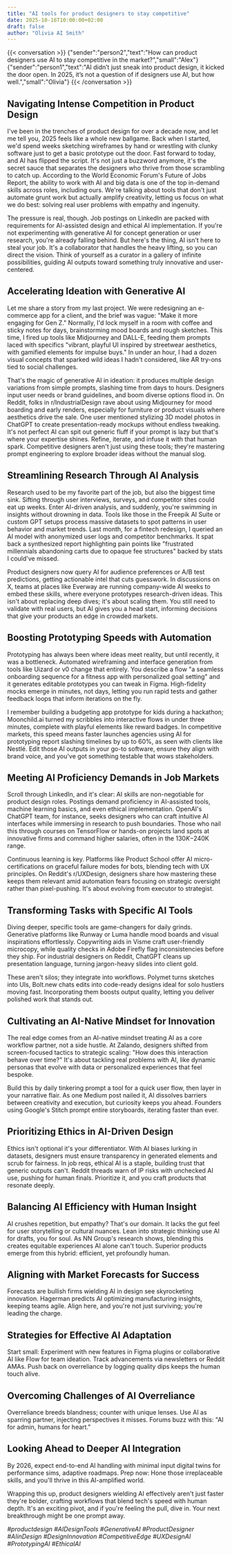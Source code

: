 ```yaml
---
title: "AI tools for product designers to stay competitive"
date: 2025-10-16T10:00:00+02:00
draft: false
author: "Olivia AI Smith"
---
```


{{< conversation >}}
{"sender":"person2","text":"How can product designers use AI to stay competitive in the market?","small":"Alex"}
{"sender":"person1","text":"AI didn’t just sneak into product design, it kicked the door open. In 2025, it’s not a question of if designers use AI, but how well.","small":"Olivia"}
{{< /conversation >}}

## Navigating Intense Competition in Product Design
I've been in the trenches of product design for over a decade now, and let me tell you, 2025 feels like a whole new ballgame. Back when I started, we'd spend weeks sketching wireframes by hand or wrestling with clunky software just to get a basic prototype out the door. Fast forward to today, and AI has flipped the script. It's not just a buzzword anymore, it's the secret sauce that separates the designers who thrive from those scrambling to catch up. According to the World Economic Forum's Future of Jobs Report, the ability to work with AI and big data is one of the top in-demand skills across roles, including ours. We're talking about tools that don't just automate grunt work but actually amplify creativity, letting us focus on what we do best: solving real user problems with empathy and ingenuity.

The pressure is real, though. Job postings on LinkedIn are packed with requirements for AI-assisted design and ethical AI implementation. If you're not experimenting with generative AI for concept generation or user research, you're already falling behind. But here's the thing, AI isn't here to steal your job. It's a collaborator that handles the heavy lifting, so you can direct the vision. Think of yourself as a curator in a gallery of infinite possibilities, guiding AI outputs toward something truly innovative and user-centered.

## Accelerating Ideation with Generative AI
Let me share a story from my last project. We were redesigning an e-commerce app for a client, and the brief was vague: "Make it more engaging for Gen Z." Normally, I'd lock myself in a room with coffee and sticky notes for days, brainstorming mood boards and rough sketches. This time, I fired up tools like Midjourney and DALL-E, feeding them prompts laced with specifics "vibrant, playful UI inspired by streetwear aesthetics, with gamified elements for impulse buys." In under an hour, I had a dozen visual concepts that sparked wild ideas I hadn't considered, like AR try-ons tied to social challenges.

That's the magic of generative AI in ideation: it produces multiple design variations from simple prompts, slashing time from days to hours. Designers input user needs or brand guidelines, and boom diverse options flood in. On Reddit, folks in r/IndustrialDesign rave about using Midjourney for mood boarding and early renders, especially for furniture or product visuals where aesthetics drive the sale. One user mentioned stylizing 3D model photos in ChatGPT to create presentation-ready mockups without endless tweaking. It's not perfect AI can spit out generic fluff if your prompt is lazy but that's where your expertise shines. Refine, iterate, and infuse it with that human spark. Competitive designers aren't just using these tools; they're mastering prompt engineering to explore broader ideas without the manual slog.

## Streamlining Research Through AI Analysis
Research used to be my favorite part of the job, but also the biggest time sink. Sifting through user interviews, surveys, and competitor sites could eat up weeks. Enter AI-driven analysis, and suddenly, you're swimming in insights without drowning in data. Tools like those in the Freepik AI Suite or custom GPT setups process massive datasets to spot patterns in user behavior and market trends. Last month, for a fintech redesign, I queried an AI model with anonymized user logs and competitor benchmarks. It spat back a synthesized report highlighting pain points like "frustrated millennials abandoning carts due to opaque fee structures" backed by stats I could've missed.

Product designers now query AI for audience preferences or A/B test predictions, getting actionable intel that cuts guesswork. In discussions on X, teams at places like Everway are running company-wide AI weeks to embed these skills, where everyone prototypes research-driven ideas. This isn't about replacing deep dives; it's about scaling them. You still need to validate with real users, but AI gives you a head start, informing decisions that give your products an edge in crowded markets.

## Boosting Prototyping Speeds with Automation
Prototyping has always been where ideas meet reality, but until recently, it was a bottleneck. Automated wireframing and interface generation from tools like Uizard or v0 change that entirely. You describe a flow "a seamless onboarding sequence for a fitness app with personalized goal setting" and it generates editable prototypes you can tweak in Figma. High-fidelity mocks emerge in minutes, not days, letting you run rapid tests and gather feedback loops that inform iterations on the fly.

I remember building a budgeting app prototype for kids during a hackathon; Moonchild.ai turned my scribbles into interactive flows in under three minutes, complete with playful elements like reward badges. In competitive markets, this speed means faster launches agencies using AI for prototyping report slashing timelines by up to 60%, as seen with clients like Nestlé. Edit those AI outputs in your go-to software, ensure they align with brand voice, and you've got something testable that wows stakeholders.

## Meeting AI Proficiency Demands in Job Markets
Scroll through LinkedIn, and it's clear: AI skills are non-negotiable for product design roles. Postings demand proficiency in AI-assisted tools, machine learning basics, and even ethical implementation. OpenAI's ChatGPT team, for instance, seeks designers who can craft intuitive AI interfaces while immersing in research to push boundaries. Those who nail this through courses on TensorFlow or hands-on projects land spots at innovative firms and command higher salaries, often in the $130K-$240K range.

Continuous learning is key. Platforms like Product School offer AI micro-certifications on graceful failure modes for bots, blending tech with UX principles. On Reddit's r/UXDesign, designers share how mastering these keeps them relevant amid automation fears focusing on strategic oversight rather than pixel-pushing. It's about evolving from executor to strategist.

## Transforming Tasks with Specific AI Tools
Diving deeper, specific tools are game-changers for daily grinds. Generative platforms like Runway or Luma handle mood boards and visual inspirations effortlessly. Copywriting aids in Visme craft user-friendly microcopy, while quality checks in Adobe Firefly flag inconsistencies before they ship. For industrial designers on Reddit, ChatGPT cleans up presentation language, turning jargon-heavy slides into client gold.

These aren't silos; they integrate into workflows. Polymet turns sketches into UIs, Bolt.new chats edits into code-ready designs ideal for solo hustlers moving fast. Incorporating them boosts output quality, letting you deliver polished work that stands out.

## Cultivating an AI-Native Mindset for Innovation
The real edge comes from an AI-native mindset treating AI as a core workflow partner, not a side hustle. At Zalando, designers shifted from screen-focused tactics to strategic scaling: "How does this interaction behave over time?" It's about tackling real problems with AI, like dynamic personas that evolve with data or personalized experiences that feel bespoke.

Build this by daily tinkering prompt a tool for a quick user flow, then layer in your narrative flair. As one Medium post nailed it, AI dissolves barriers between creativity and execution, but curiosity keeps you ahead. Founders using Google's Stitch prompt entire storyboards, iterating faster than ever.

## Prioritizing Ethics in AI-Driven Design
Ethics isn't optional it's your differentiator. With AI biases lurking in datasets, designers must ensure transparency in generated elements and scrub for fairness. In job reqs, ethical AI is a staple, building trust that generic outputs can't. Reddit threads warn of IP risks with unchecked AI use, pushing for human finals. Prioritize it, and you craft products that resonate deeply.

## Balancing AI Efficiency with Human Insight
AI crushes repetition, but empathy? That's our domain. It lacks the gut feel for user storytelling or cultural nuances. Lean into strategic thinking use AI for drafts, you for soul. As NN Group's research shows, blending this creates equitable experiences AI alone can't touch. Superior products emerge from this hybrid: efficient, yet profoundly human.

## Aligning with Market Forecasts for Success
Forecasts are bullish firms wielding AI in design see skyrocketing innovation. Hagerman predicts AI optimizing manufacturing insights, keeping teams agile. Align here, and you're not just surviving; you're leading the charge.

## Strategies for Effective AI Adaptation
Start small: Experiment with new features in Figma plugins or collaborative AI like Flow for team ideation. Track advancements via newsletters or Reddit AMAs. Push back on overreliance by logging quality dips keeps the human touch alive.

## Overcoming Challenges of AI Overreliance
Overreliance breeds blandness; counter with unique lenses. Use AI as sparring partner, injecting perspectives it misses. Forums buzz with this: "AI for admin, humans for heart."

## Looking Ahead to Deeper AI Integration
By 2026, expect end-to-end AI handling with minimal input digital twins for performance sims, adaptive roadmaps. Prep now: Hone those irreplaceable skills, and you'll thrive in this AI-amplified world.

Wrapping this up, product designers wielding AI effectively aren't just faster they're bolder, crafting workflows that blend tech's speed with human depth. It's an exciting pivot, and if you're feeling the pull, dive in. Your next breakthrough might be one prompt away.

*#productdesign #AIDesignTools #GenerativeAI #ProductDesigner #AIinDesign #DesignInnovation #CompetitiveEdge #UXDesignAI #PrototypingAI #EthicalAI* 
